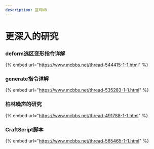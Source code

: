```yaml
---
description: 蓝鸡NB
---
```


# 更深入的研究

### deform选区变形指令详解

{% embed url="https://www.mcbbs.net/thread-544415-1-1.html" %}

### generate指令详解

{% embed url="https://www.mcbbs.net/thread-535283-1-1.html" %}

### 柏林噪声的研究

{% embed url="https://www.mcbbs.net/thread-491788-1-1.html" %}

### CraftScript脚本

{% embed url="https://www.mcbbs.net/thread-565465-1-1.html" %}





